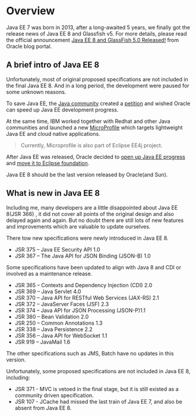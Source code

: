 # Overview

Java EE 7 was born in 2013, after a long-awaited 5 years, we finally got the release news of Java EE 8 and Glassfish v5. For more details, please read the official announcement [Java EE 8 and GlassFish 5.0 Released!](https://blogs.oracle.com/theaquarium/java-ee-8-is-final-and-glassfish-50-is-released) from Oracle blog portal.

## A brief intro of Java EE 8

Unfortunately, most of original proposed specifications are not included in the final Java EE 8. And in a long period, the development were paused for some unknown reasons.

To save Java EE, the [Java community](https://javaee-guardians.io/) created a [petition](https://www.change.org/p/larry-ellison-tell-oracle-to-move-forward-java-ee-as-a-critical-part-of-the-global-it-industry) and wished Oracle can speed up Java EE development progress.

At the same time, IBM worked together with Redhat and other Java communities and launched a new [MicroProfile](http://microprofile.io) which targets lightweight Java EE and cloud native applications. 

> Currently, Microprofile is also part of Eclipse EE4j project.

After Java EE was released,  Oracle decided to [open up Java EE progress](https://blogs.oracle.com/theaquarium/opening-up-java-ee) and [move it to Eclipse foundation](https://blogs.oracle.com/theaquarium/opening-up-ee-update).

Java EE 8 should be the last version released by Oracle\(and Sun\).

## What is new in Java EE 8

Including me, many developers are a little disappointed about Java EE 8\(JSR 366\) , it did not cover all points of the original design and also delayed again and again. But no doubt there are still lots of new features and improvements which are valuable to update ourselves.

There tow new specifications were newly introduced in Java EE 8.

* JSR 375 – Java EE Security API 1.0
* JSR 367 – The Java API for JSON Binding \(JSON-B\) 1.0

Some specifications have been updated to align with Java 8 and CDI or involved as a maintenance release.

* JSR 365 – Contexts and Dependency Injection \(CDI\) 2.0
* JSR 369 – Java Servlet 4.0
* JSR 370 – Java API for RESTful Web Services \(JAX-RS\) 2.1
* JSR 372 – JavaServer Faces \(JSF\) 2.3
* JSR 374 – Java API for JSON Processing \(JSON-P\)1.1
* JSR 380 – Bean Validation 2.0
* JSR 250 – Common Annotations 1.3
* JSR 338 – Java Persistence 2.2
* JSR 356 – Java API for WebSocket 1.1
* JSR 919 – JavaMail 1.6

The other specifications such as JMS, Batch have no updates in this version.

Unfortunately, some proposed specifications are not included in Java EE 8, including:

* JSR 371 - MVC is vetoed in the final stage, but it is still existed as a community driven specification. 
* JSR 107 - JCache had missed the last train of Java EE 7, and also be absent from Java EE 8.

